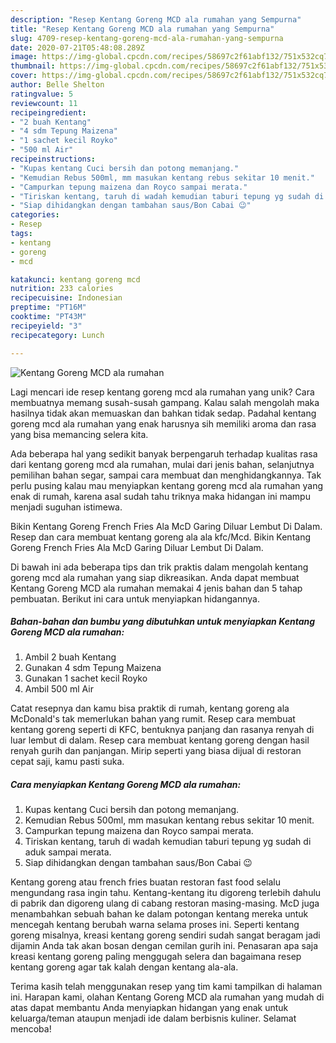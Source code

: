 ```yaml
---
description: "Resep Kentang Goreng MCD ala rumahan yang Sempurna"
title: "Resep Kentang Goreng MCD ala rumahan yang Sempurna"
slug: 4709-resep-kentang-goreng-mcd-ala-rumahan-yang-sempurna
date: 2020-07-21T05:48:08.289Z
image: https://img-global.cpcdn.com/recipes/58697c2f61abf132/751x532cq70/kentang-goreng-mcd-ala-rumahan-foto-resep-utama.jpg
thumbnail: https://img-global.cpcdn.com/recipes/58697c2f61abf132/751x532cq70/kentang-goreng-mcd-ala-rumahan-foto-resep-utama.jpg
cover: https://img-global.cpcdn.com/recipes/58697c2f61abf132/751x532cq70/kentang-goreng-mcd-ala-rumahan-foto-resep-utama.jpg
author: Belle Shelton
ratingvalue: 5
reviewcount: 11
recipeingredient:
- "2 buah Kentang"
- "4 sdm Tepung Maizena"
- "1 sachet kecil Royko"
- "500 ml Air"
recipeinstructions:
- "Kupas kentang Cuci bersih dan potong memanjang."
- "Kemudian Rebus 500ml, mm masukan kentang rebus sekitar 10 menit."
- "Campurkan tepung maizena dan Royco sampai merata."
- "Tiriskan kentang, taruh di wadah kemudian taburi tepung yg sudah di aduk sampai merata."
- "Siap dihidangkan dengan tambahan saus/Bon Cabai 😉"
categories:
- Resep
tags:
- kentang
- goreng
- mcd

katakunci: kentang goreng mcd 
nutrition: 233 calories
recipecuisine: Indonesian
preptime: "PT16M"
cooktime: "PT43M"
recipeyield: "3"
recipecategory: Lunch

---
```



![Kentang Goreng MCD ala rumahan](https://img-global.cpcdn.com/recipes/58697c2f61abf132/751x532cq70/kentang-goreng-mcd-ala-rumahan-foto-resep-utama.jpg)

Lagi mencari ide resep kentang goreng mcd ala rumahan yang unik? Cara membuatnya memang susah-susah gampang. Kalau salah mengolah maka hasilnya tidak akan memuaskan dan bahkan tidak sedap. Padahal kentang goreng mcd ala rumahan yang enak harusnya sih memiliki aroma dan rasa yang bisa memancing selera kita.

Ada beberapa hal yang sedikit banyak berpengaruh terhadap kualitas rasa dari kentang goreng mcd ala rumahan, mulai dari jenis bahan, selanjutnya pemilihan bahan segar, sampai cara membuat dan menghidangkannya. Tak perlu pusing kalau mau menyiapkan kentang goreng mcd ala rumahan yang enak di rumah, karena asal sudah tahu triknya maka hidangan ini mampu menjadi suguhan istimewa.

Bikin Kentang Goreng French Fries Ala McD Garing Diluar Lembut Di Dalam. Resep dan cara membuat kentang goreng ala ala kfc/Mcd. Bikin Kentang Goreng French Fries Ala McD Garing Diluar Lembut Di Dalam.


Di bawah ini ada beberapa tips dan trik praktis dalam mengolah kentang goreng mcd ala rumahan yang siap dikreasikan. Anda dapat membuat Kentang Goreng MCD ala rumahan memakai 4 jenis bahan dan 5 tahap pembuatan. Berikut ini cara untuk menyiapkan hidangannya.

<!--inarticleads1-->

##### Bahan-bahan dan bumbu yang dibutuhkan untuk menyiapkan Kentang Goreng MCD ala rumahan:

1. Ambil 2 buah Kentang
1. Gunakan 4 sdm Tepung Maizena
1. Gunakan 1 sachet kecil Royko
1. Ambil 500 ml Air


Catat resepnya dan kamu bisa praktik di rumah, kentang goreng ala McDonald&#39;s tak memerlukan bahan yang rumit. Resep cara membuat kentang goreng seperti di KFC, bentuknya panjang dan rasanya renyah di luar lembut di dalam. Resep cara membuat kentang goreng dengan hasil renyah gurih dan panjangan. Mirip seperti yang biasa dijual di restoran cepat saji, kamu pasti suka. 

<!--inarticleads2-->

##### Cara menyiapkan Kentang Goreng MCD ala rumahan:

1. Kupas kentang Cuci bersih dan potong memanjang.
1. Kemudian Rebus 500ml, mm masukan kentang rebus sekitar 10 menit.
1. Campurkan tepung maizena dan Royco sampai merata.
1. Tiriskan kentang, taruh di wadah kemudian taburi tepung yg sudah di aduk sampai merata.
1. Siap dihidangkan dengan tambahan saus/Bon Cabai 😉


Kentang goreng atau french fries buatan restoran fast food selalu mengundang rasa ingin tahu. Kentang-kentang itu digoreng terlebih dahulu di pabrik dan digoreng ulang di cabang restoran masing-masing. McD juga menambahkan sebuah bahan ke dalam potongan kentang mereka untuk mencegah kentang berubah warna selama proses ini. Seperti kentang goreng misalnya, kreasi kentang goreng sendiri sudah sangat beragam jadi dijamin Anda tak akan bosan dengan cemilan gurih ini. Penasaran apa saja kreasi kentang goreng paling menggugah selera dan bagaimana resep kentang goreng agar tak kalah dengan kentang ala-ala. 

Terima kasih telah menggunakan resep yang tim kami tampilkan di halaman ini. Harapan kami, olahan Kentang Goreng MCD ala rumahan yang mudah di atas dapat membantu Anda menyiapkan hidangan yang enak untuk keluarga/teman ataupun menjadi ide dalam berbisnis kuliner. Selamat mencoba!
